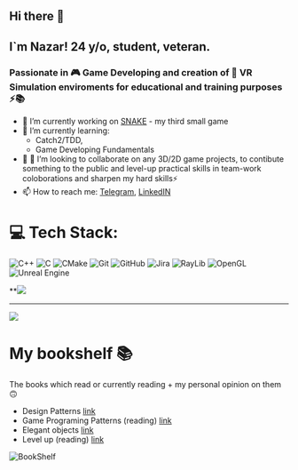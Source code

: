 ## Hi there 👋
## I`m Nazar! 24 y/o, student, veteran.
### Passionate in 🎮 Game Developing and creation of 🥽 VR Simulation enviroments for educational and training purposes ⚡📚

- 🔭 I’m currently working on [SNAKE](https://github.com/Nazar2347/Snake) - my third small game 
- 🌱 I’m currently learning: 
  - Catch2/TDD,
  - Game Developing Fundamentals
- 🤝 👀 I’m looking to collaborate on any 3D/2D game projects, to contibute something to the public and level-up practical skills in team-work coloborations and sharpen my hard skills⚡
- 📫 How to reach me: [Telegram](https://t.me/Nazar2347), [LinkedIN](https://www.linkedin.com/in/nazar-dunas-84b57927a/)


# 💻 Tech Stack:
![C++](https://img.shields.io/badge/c++-%2300599C.svg?style=for-the-badge&logo=c%2B%2B&logoColor=white) ![C](https://img.shields.io/badge/c-%2300599C.svg?style=for-the-badge&logo=c&logoColor=white) ![CMake](https://img.shields.io/badge/CMake-%23008FBA.svg?style=for-the-badge&logo=cmake&logoColor=white) ![Git](https://img.shields.io/badge/git-%23F05033.svg?style=for-the-badge&logo=git&logoColor=white) ![GitHub](https://img.shields.io/badge/git_hub-%23121011.svg?style=for-the-badge&logo=github&logoColor=white)  ![Jira](https://img.shields.io/badge/jira-%230A0FFF.svg?style=for-the-badge&logo=jira&logoColor=white)  ![RayLib](https://img.shields.io/badge/RAYLIB-FFFFFF?style=for-the-badge&logo=raylib&logoColor=black) ![OpenGL](https://img.shields.io/badge/CATCH2-%23FFFFF.svg?style=for-the-badge&logo=catch2&logoColor=#ffea00) ![Unreal Engine](https://img.shields.io/badge/unreal_engine-%23313131.svg?style=for-the-badge&logo=unrealengine&logoColor=white)


**![](https://github-readme-stats.vercel.app/api/top-langs/?username=Nazar2347&theme=highcontrast&hide_border=false&include_all_commits=true&count_private=true&layout=compact)

---
[![](https://visitcount.itsvg.in/api?id=Nazar2347&icon=5&color=0)](https://visitcount.itsvg.in)


# My bookshelf 📚
The books which read or currently reading + my personal opinion on them 🙃
- Design Patterns [link](https://refactoring.guru/design-patterns/book)
- Game Programing Patterns (reading) [link](https://gameprogrammingpatterns.com/)
- Elegant objects [link](https://www.yegor256.com/elegant-objects.html)
- Level up (reading) [link](https://www.amazon.com/Level-Guide-Great-Video-Design/dp/1394298765)
  
![BookShelf](https://github.com/user-attachments/assets/6c89aa3d-ec7e-40a7-a448-2abd463a21b7)


<!-- Proudly created with GPRM ( https://gprm.itsvg.in ) -->
<!--
**Nazar2347/Nazar2347** is a ✨ _special_ ✨ repository because its `README.md` (this file) appears on your GitHub profile.

Here are some ideas to get you started:



